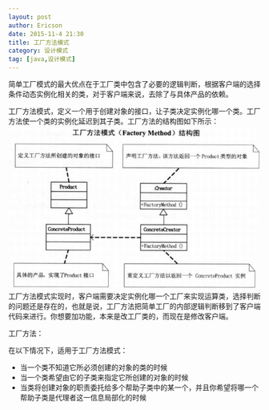 ```yaml
---
layout: post
author: Ericson
date: 2015-11-4 21:30
title: 工厂方法模式
category: 设计模式
tag: [java,设计模式]
---
```


简单工厂模式的最大优点在于工厂类中包含了必要的逻辑判断，根据客户端的选择条件动态实例化相关的类，对于客户端来说，去除了与具体产品的依赖。

工厂方法模式，定义一个用于创建对象的接口，让子类决定实例化哪一个类。工厂方法使一个类的实例化延迟到其子类。工厂方法的结构图如下所示：
![Factory](/public/img/java/factory.jpg)
工厂方法模式实现时，客户端需要决定实例化哪一个工厂来实现运算类，选择判断的问题还是存在的，也就是说，工厂方法把简单工厂的内部逻辑判断移到了客户端代码来进行。你想要加功能，本来是改工厂类的，而现在是修改客户端。

工厂方法：

在以下情况下，适用于工厂方法模式：

<ul>
    <li>当一个类不知道它所必须创建的对象的类的时候</li>
    <li>当一个类希望由它的子类来指定它所创建的对象的时候</li>
    <li>当类将创建对象的职责委托给多个帮助子类中的某一个，并且你希望将哪一个帮助子类是代理者这一信息局部化的时候</li>
</ul>
